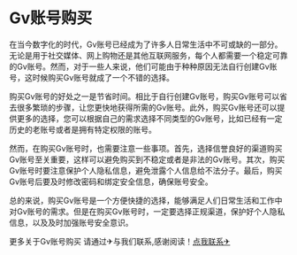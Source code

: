 # Gv账号购买

在当今数字化的时代，Gv账号已经成为了许多人日常生活中不可或缺的一部分。无论是用于社交媒体、网上购物还是其他互联网服务，每个人都需要一个稳定可靠的Gv账号。然而，对于一些人来说，他们可能由于种种原因无法自行创建Gv账号，这时候购买Gv账号就成了一个不错的选择。

购买Gv账号的好处之一是节省时间。相比于自行创建Gv账号，购买Gv账号可以省去很多繁琐的步骤，让您更快地获得所需的Gv账号。此外，购买Gv账号还可以提供更多的选择，您可以根据自己的需求选择不同类型的Gv账号，比如已经有一定历史的老账号或者是拥有特定权限的账号。

然而，在购买Gv账号时，也需要注意一些事项。首先，选择信誉良好的渠道购买Gv账号至关重要，这样可以避免购买到不稳定或者是非法的Gv账号。其次，购买Gv账号时要注意保护个人隐私信息，避免泄露个人信息给不法分子。最后，购买Gv账号后要及时修改密码和绑定安全信息，确保账号安全。

总的来说，购买Gv账号是一个方便快捷的选择，能够满足人们日常生活和工作中对Gv账号的需求。但是在购买Gv账号时，一定要选择正规渠道，保护好个人隐私信息，以及及时加强账号安全意识。

更多关于Gv账号购买 请通过✈与我们联系,感谢阅读！[点我联系✈](https://in.G208.com)